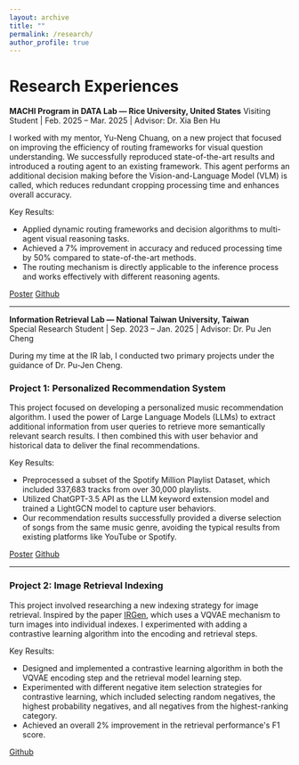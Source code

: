 ```yaml
---
layout: archive
title: ""
permalink: /research/
author_profile: true
---
```


# Research Experiences 

**MACHI Program in DATA Lab — Rice University, United States**
Visiting Student | Feb. 2025 – Mar. 2025 | Advisor: Dr. Xia Ben Hu

I worked with my mentor, Yu-Neng Chuang, on a new project that focused on improving the efficiency of routing frameworks for visual question understanding. We successfully reproduced state-of-the-art results and introduced a routing agent to an existing framework. This agent performs an additional decision making before the Vision-and-Language Model (VLM) is called, which reduces redundant cropping processing time and enhances overall accuracy.

Key Results:
- Applied dynamic routing frameworks and decision algorithms to multi-agent visual reasoning tasks.  
- Achieved a 7% improvement in accuracy and reduced processing time by 50% compared to state-of-the-art methods.  
- The routing mechanism is directly applicable to the inference process and works effectively with different reasoning agents.

[Poster](/files/machi_poster.pdf) [Github](https://github.com/szujuchen/Rice-MACHI-Program)

---

**Information Retrieval Lab — National Taiwan University, Taiwan**  
Special Research Student | Sep. 2023 – Jan. 2025 | Advisor: Dr. Pu Jen Cheng

During my time at the IR lab, I conducted two primary projects under the guidance of Dr. Pu-Jen Cheng.

### Project 1: Personalized Recommendation System
This project focused on developing a personalized music recommendation algorithm. I used the power of Large Language Models (LLMs) to extract additional information from user queries to retrieve more semantically relevant search results. I then combined this with user behavior and historical data to deliver the final recommendations.

Key Results:
- Preprocessed a subset of the Spotify Million Playlist Dataset, which included 337,683 tracks from over 30,000 playlists.
- Utilized ChatGPT-3.5 API as the LLM keyword extension model and trained a LightGCN model to capture user behaviors.
- Our recommendation results successfully provided a diverse selection of songs from the same music genre, avoiding the typical results from existing platforms like YouTube or Spotify.

[Poster](/files/pjlab_poster.pdf) [Github](https://github.com/szujuchen/Special-Research)

---

### Project 2: Image Retrieval Indexing

This project involved researching a new indexing strategy for image retrieval. Inspired by the paper [IRGen](https://arxiv.org/abs/2303.10126), which uses a VQVAE mechanism to turn images into individual indexes. I experimented with adding a contrastive learning algorithm into the encoding and retrieval steps.

Key Results:
- Designed and implemented a contrastive learning algorithm in both the VQVAE encoding step and the retrieval model learning step.
- Experimented with different negative item selection strategies for contrastive learning, which included selecting random negatives, the highest probability negatives, and all negatives from the highest-ranking category.
- Achieved an overall 2% improvement in the retrieval performance's F1 score. 

[Github](https://github.com/szujuchen/Special-Research)